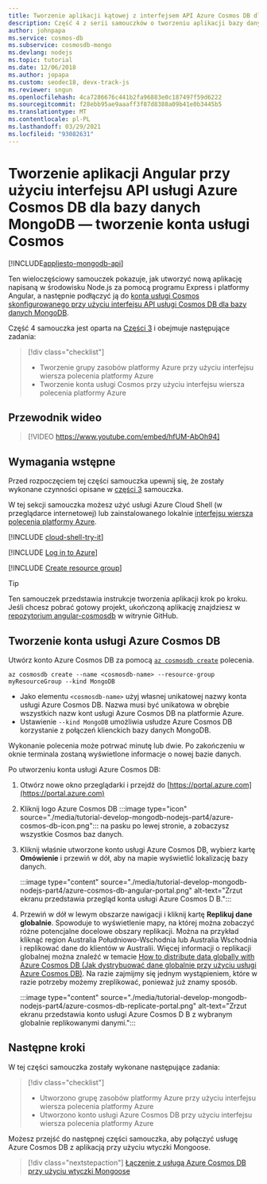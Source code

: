 ```yaml
---
title: Tworzenie aplikacji kątowej z interfejsem API Azure Cosmos DB dla MongoDB (part1)
description: Część 4 z serii samouczków o tworzeniu aplikacji bazy danych MongoDB przy użyciu usługi Angular i języka Node dla usługi Azure Cosmos DB przy użyciu dokładnie tych samych interfejsów API, które były używane dla bazy danych MongoDB
author: johnpapa
ms.service: cosmos-db
ms.subservice: cosmosdb-mongo
ms.devlang: nodejs
ms.topic: tutorial
ms.date: 12/06/2018
ms.author: jopapa
ms.custom: seodec18, devx-track-js
ms.reviewer: sngun
ms.openlocfilehash: 4ca7286676c441b2fa96883e0c187497f59d6222
ms.sourcegitcommit: f28ebb95ae9aaaff3f87d8388a09b41e0b3445b5
ms.translationtype: MT
ms.contentlocale: pl-PL
ms.lasthandoff: 03/29/2021
ms.locfileid: "93082631"
---
```

# <a name="create-an-angular-app-with-azure-cosmos-dbs-api-for-mongodb---create-a-cosmos-account"></a>Tworzenie aplikacji Angular przy użyciu interfejsu API usługi Azure Cosmos DB dla bazy danych MongoDB — tworzenie konta usługi Cosmos
[!INCLUDE[appliesto-mongodb-api](includes/appliesto-mongodb-api.md)]

Ten wieloczęściowy samouczek pokazuje, jak utworzyć nową aplikację napisaną w środowisku Node.js za pomocą programu Express i platformy Angular, a następnie podłączyć ją do [konta usługi Cosmos skonfigurowanego przy użyciu interfejsu API usługi Cosmos DB dla bazy danych MongoDB](mongodb-introduction.md).

Część 4 samouczka jest oparta na [Części 3](tutorial-develop-mongodb-nodejs-part3.md) i obejmuje następujące zadania:

> [!div class="checklist"]
> * Tworzenie grupy zasobów platformy Azure przy użyciu interfejsu wiersza polecenia platformy Azure
> * Tworzenie konta usługi Cosmos przy użyciu interfejsu wiersza polecenia platformy Azure

## <a name="video-walkthrough"></a>Przewodnik wideo

> [!VIDEO https://www.youtube.com/embed/hfUM-AbOh94]

## <a name="prerequisites"></a>Wymagania wstępne

Przed rozpoczęciem tej części samouczka upewnij się, że zostały wykonane czynności opisane w [części 3](tutorial-develop-mongodb-nodejs-part3.md) samouczka. 

W tej sekcji samouczka możesz użyć usługi Azure Cloud Shell (w przeglądarce internetowej) lub zainstalowanego lokalnie [interfejsu wiersza polecenia platformy Azure](/cli/azure/install-azure-cli).

[!INCLUDE [cloud-shell-try-it](../../includes/cloud-shell-try-it.md)]

[!INCLUDE [Log in to Azure](../../includes/login-to-azure.md)]

[!INCLUDE [Create resource group](../../includes/app-service-web-create-resource-group.md)]

> [!TIP]
> Ten samouczek przedstawia instrukcje tworzenia aplikacji krok po kroku. Jeśli chcesz pobrać gotowy projekt, ukończoną aplikację znajdziesz w [repozytorium angular-cosmosdb](https://github.com/Azure-Samples/angular-cosmosdb) w witrynie GitHub.

## <a name="create-an-azure-cosmos-db-account"></a>Tworzenie konta usługi Azure Cosmos DB

Utwórz konto Azure Cosmos DB za pomocą [`az cosmosdb create`](/cli/azure/cosmosdb#az-cosmosdb-create) polecenia.

```azurecli-interactive
az cosmosdb create --name <cosmosdb-name> --resource-group myResourceGroup --kind MongoDB
```

* Jako elementu `<cosmosdb-name>` użyj własnej unikatowej nazwy konta usługi Azure Cosmos DB. Nazwa musi być unikatowa w obrębie wszystkich nazw kont usługi Azure Cosmos DB na platformie Azure.
* Ustawienie `--kind MongoDB` umożliwia usłudze Azure Cosmos DB korzystanie z połączeń klienckich bazy danych MongoDB.

Wykonanie polecenia może potrwać minutę lub dwie. Po zakończeniu w oknie terminala zostaną wyświetlone informacje o nowej bazie danych. 

Po utworzeniu konta usługi Azure Cosmos DB:
1. Otwórz nowe okno przeglądarki i przejdź do [https://portal.azure.com](https://portal.azure.com)
1. Kliknij logo Azure Cosmos DB :::image type="icon" source="./media/tutorial-develop-mongodb-nodejs-part4/azure-cosmos-db-icon.png"::: na pasku po lewej stronie, a zobaczysz wszystkie Cosmos baz danych.
1. Kliknij właśnie utworzone konto usługi Azure Cosmos DB, wybierz kartę **Omówienie** i przewiń w dół, aby na mapie wyświetlić lokalizację bazy danych. 

    :::image type="content" source="./media/tutorial-develop-mongodb-nodejs-part4/azure-cosmos-db-angular-portal.png" alt-text="Zrzut ekranu przedstawia przegląd konta usługi Azure Cosmos D B.":::

4. Przewiń w dół w lewym obszarze nawigacji i kliknij kartę **Replikuj dane globalnie**. Spowoduje to wyświetlenie mapy, na której można zobaczyć różne potencjalne docelowe obszary replikacji. Można na przykład kliknąć region Australia Południowo-Wschodnia lub Australia Wschodnia i replikować dane do klientów w Australii. Więcej informacji o replikacji globalnej można znaleźć w temacie [How to distribute data globally with Azure Cosmos DB (Jak dystrybuować dane globalnie przy użyciu usługi Azure Cosmos DB)](distribute-data-globally.md). Na razie zajmijmy się jednym wystąpieniem, które w razie potrzeby możemy zreplikować, ponieważ już znamy sposób.

    :::image type="content" source="./media/tutorial-develop-mongodb-nodejs-part4/azure-cosmos-db-replicate-portal.png" alt-text="Zrzut ekranu przedstawia konto usługi Azure Cosmos D B z wybranym globalnie replikowanymi danymi.":::

## <a name="next-steps"></a>Następne kroki

W tej części samouczka zostały wykonane następujące zadania:

> [!div class="checklist"]
> * Utworzono grupę zasobów platformy Azure przy użyciu interfejsu wiersza polecenia platformy Azure
> * Utworzono konto usługi Azure Cosmos DB przy użyciu interfejsu wiersza polecenia platformy Azure

Możesz przejść do następnej części samouczka, aby połączyć usługę Azure Cosmos DB z aplikacją przy użyciu wtyczki Mongoose.

> [!div class="nextstepaction"]
> [Łączenie z usługą Azure Cosmos DB przy użyciu wtyczki Mongoose](tutorial-develop-mongodb-nodejs-part5.md)